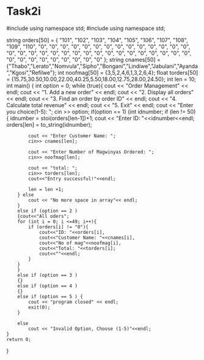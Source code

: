 # Task2i
#include <iostream>
using namespace std;
#include <string>
using namespace std;

string orders[50] = {
        "101", "102", "103", "104", "105", "106", "107", "108", "109", "110",
        "0", "0", "0", "0", "0", "0", "0", "0", "0", "0",
        "0", "0", "0", "0", "0", "0", "0", "0", "0", "0",
        "0", "0", "0", "0", "0", "0", "0", "0", "0", "0",
        "0", "0", "0", "0", "0", "0", "0", "0", "0", "0"
};
string cnames[50] = {"Thabo","Lerato","Nomvula","Sipho","Bongani","Lindiwe","Jabulani","Ayanda","Kgosi","Refilwe"};
int noofmag[50] = {3,5,2,4,6,1,3,2,6,4};
float torders[50] = {15.75,30.50,10.00,22.00,40.25,5.50,18.00,12.75,28.00,24.50};
int len = 10;
int main() {
    int option = 0;
    while (true){
        cout << "Order Management" << endl;
        cout << "1. Add a new order" << endl;
        cout << "2. Display all orders" << endl;
        cout << "3. Find an order by order ID" << endl;
        cout << "4. Calculate total revenue" << endl;
        cout << "5. Exit" << endl;
        cout << "Enter you choice(1-5): ";
        cin >> option;
        if(option == 1)
        {int idnumber;
        if (len != 50)
        {
            idnumber = stoi(orders[len-1])+1;
            cout << "Enter ID: "<<idnumber<<endl;
            orders[len] = to_string(idnumber);

            cout << "Enter Customer Name: ";
            cin>> cnames[len];

            cout << "Enter Number of Magwinyas Ordered: ";
            cin>> noofmag[len];

            cout << "total: ";
            cin>> torders[len];
            cout<<"Entry successful!"<<endl;

            len = len +1;
        } else
            cout << "No more space in array"<< endl;
        }
        else if (option == 2 )
        {cout<<"All oders";
        for (int i = 0; i <=49; i++){
            if (orders[i] != "0"){
                cout<<"ID: "<<orders[i],
                cout<<"Customer Name: "<<cnames[i],
                cout<<"No of mag"<<noofmag[i],
                cout<<"Total: "<<torders[i];
                cout<<""<<endl;
            }
        }
        }
        else if (option == 3 )
        {}
        else if (option == 4 )
        {}
        else if (option == 5 ) {
            cout << "program closed" << endl;
            exit(0);
        }

        else
            cout << "Invalid Option, Choose (1-5)"<<endl;
    }
    return 0;
}
